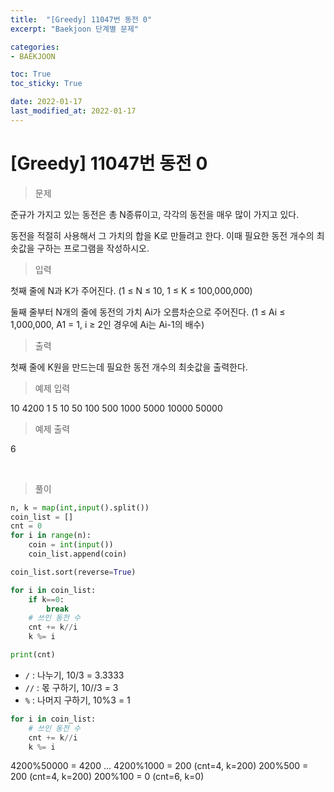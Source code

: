 ```yaml
---
title:  "[Greedy] 11047번 동전 0"
excerpt: "Baekjoon 단계별 문제"

categories:
- BAEKJOON

toc: True
toc_sticky: True

date: 2022-01-17
last_modified_at: 2022-01-17
---
```


# [Greedy] 11047번 동전 0

> 문제

준규가 가지고 있는 동전은 총 N종류이고, 각각의 동전을 매우 많이 가지고 있다.

동전을 적절히 사용해서 그 가치의 합을 K로 만들려고 한다. 이때 필요한 동전 개수의 최솟값을 구하는 프로그램을 작성하시오.

> 입력

첫째 줄에 N과 K가 주어진다. (1 ≤ N ≤ 10, 1 ≤ K ≤ 100,000,000)

둘째 줄부터 N개의 줄에 동전의 가치 Ai가 오름차순으로 주어진다. (1 ≤ Ai ≤ 1,000,000, A1 = 1, i ≥ 2인 경우에 Ai는 Ai-1의 배수)

> 출력

첫째 줄에 K원을 만드는데 필요한 동전 개수의 최솟값을 출력한다.

> 예제 입력

10 4200
1
5
10
50
100
500
1000
5000
10000
50000

> 예제 출력

6

<br>

> 풀이

```python
n, k = map(int,input().split())
coin_list = []
cnt = 0
for i in range(n):
    coin = int(input())
    coin_list.append(coin)

coin_list.sort(reverse=True)

for i in coin_list:
    if k==0:
        break
    # 쓰인 동전 수
    cnt += k//i
    k %= i

print(cnt)
```

- `/` : 나누기, 10/3 = 3.3333
- `//` : 몫 구하기, 10//3 = 3
- `%` : 나머지 구하기, 10%3 = 1

```python
for i in coin_list:
    # 쓰인 동전 수
    cnt += k//i
    k %= i
```

4200%50000 = 4200
    ...
4200%1000 = 200 (cnt=4, k=200)
200%500 = 200 (cnt=4, k=200)
200%100 = 0 (cnt=6, k=0)